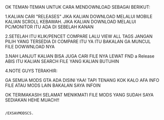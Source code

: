 OK TEMAN-TEMAN UNTUK CARA MENDOWNLOAD SEBAGAI BERIKUT:

1.KALIAN CARI "RELEASES" JIKA KALIAN DOWNLOAD MELALUI MOBILE KALIAN SCROLL KEBAWAH. JIKA KALIAN DOWNLOAD MELALUI PC/MONITOR ITU ADA DI SEBELAH KANAN

2.SETELAH ITU KLIK/PENCET COMPARE LALU VIEW ALL TAGS JANGAN PILIH YANG TERSEDIA DI COMPARE ITU YA ITU BAKALAN GA MUNCUL FILE DOWWNLOAD NYA

3.NAH LANJUT KALIAN BISA JUGA CARI FILE NYA LEWAT FND a Release ABIS ITU KALIAN SEARCH FILE YANG KALIAN BUTUHIN

4.NOTE GUYS TERAKHIR:

GA SEMUA MODS GTA ADA DISINI YAA! TAPI TENANG KOK KALO AFA INFO FILE ATAU MODS LAIN BAKALAN SAYA INFOIN

OK TERIMAKASIH SELAMAT MENIKMATI FILE MODS YANG SUDAH SAYA SEDIAKAN HEHE MUACH!!

                                                                  /EXSAVMODSCS.
